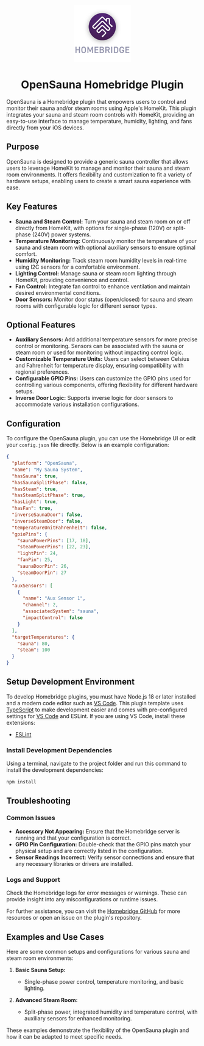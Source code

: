 <p align="center">
  <img src="https://github.com/homebridge/branding/raw/latest/logos/homebridge-wordmark-logo-vertical.png" width="150">
</p>

<span align="center">

# OpenSauna Homebridge Plugin

</span>

OpenSauna is a Homebridge plugin that empowers users to control and monitor their sauna and/or steam rooms using Apple's HomeKit. This plugin integrates your sauna and steam room controls with HomeKit, providing an easy-to-use interface to manage temperature, humidity, lighting, and fans directly from your iOS devices.

## Purpose

OpenSauna is designed to provide a generic sauna controller that allows users to leverage HomeKit to manage and monitor their sauna and steam room environments. It offers flexibility and customization to fit a variety of hardware setups, enabling users to create a smart sauna experience with ease.

## Key Features

- **Sauna and Steam Control:** Turn your sauna and steam room on or off directly from HomeKit, with options for single-phase (120V) or split-phase (240V) power systems.
- **Temperature Monitoring:** Continuously monitor the temperature of your sauna and steam room with optional auxiliary sensors to ensure optimal comfort.
- **Humidity Monitoring:** Track steam room humidity levels in real-time using I2C sensors for a comfortable environment.
- **Lighting Control:** Manage sauna or steam room lighting through HomeKit, providing convenience and control.
- **Fan Control:** Integrate fan control to enhance ventilation and maintain desired environmental conditions.
- **Door Sensors:** Monitor door status (open/closed) for sauna and steam rooms with configurable logic for different sensor types.

## Optional Features

- **Auxiliary Sensors:** Add additional temperature sensors for more precise control or monitoring. Sensors can be associated with the sauna or steam room or used for monitoring without impacting control logic.
- **Customizable Temperature Units:** Users can select between Celsius and Fahrenheit for temperature display, ensuring compatibility with regional preferences.
- **Configurable GPIO Pins:** Users can customize the GPIO pins used for controlling various components, offering flexibility for different hardware setups.
- **Inverse Door Logic:** Supports inverse logic for door sensors to accommodate various installation configurations.

## Configuration

To configure the OpenSauna plugin, you can use the Homebridge UI or edit your `config.json` file directly. Below is an example configuration:

```json
{
  "platform": "OpenSauna",
  "name": "My Sauna System",
  "hasSauna": true,
  "hasSaunaSplitPhase": false,
  "hasSteam": true,
  "hasSteamSplitPhase": true,
  "hasLight": true,
  "hasFan": true,
  "inverseSaunaDoor": false,
  "inverseSteamDoor": false,
  "temperatureUnitFahrenheit": false,
  "gpioPins": {
    "saunaPowerPins": [17, 18],
    "steamPowerPins": [22, 23],
    "lightPin": 24,
    "fanPin": 25,
    "saunaDoorPin": 26,
    "steamDoorPin": 27
  },
  "auxSensors": [
    {
      "name": "Aux Sensor 1",
      "channel": 2,
      "associatedSystem": "sauna",
      "impactControl": false
    }
  ],
  "targetTemperatures": {
    "sauna": 80,
    "steam": 100
  }
}
```

## Setup Development Environment

To develop Homebridge plugins, you must have Node.js 18 or later installed and a modern code editor such as [VS Code](https://code.visualstudio.com/). This plugin template uses [TypeScript](https://www.typescriptlang.org/) to make development easier and comes with pre-configured settings for [VS Code](https://code.visualstudio.com/) and ESLint. If you are using VS Code, install these extensions:

- [ESLint](https://marketplace.visualstudio.com/items?itemName=dbaeumer.vscode-eslint)

### Install Development Dependencies

Using a terminal, navigate to the project folder and run this command to install the development dependencies:

```shell
npm install
```

## Troubleshooting

### Common Issues

- **Accessory Not Appearing:** Ensure that the Homebridge server is running and that your configuration is correct.
- **GPIO Pin Configuration:** Double-check that the GPIO pins match your physical setup and are correctly listed in the configuration.
- **Sensor Readings Incorrect:** Verify sensor connections and ensure that any necessary libraries or drivers are installed.

### Logs and Support

Check the Homebridge logs for error messages or warnings. These can provide insight into any misconfigurations or runtime issues.

For further assistance, you can visit the [Homebridge GitHub](https://github.com/homebridge/homebridge) for more resources or open an issue on the plugin's repository.

## Examples and Use Cases

Here are some common setups and configurations for various sauna and steam room environments:

1. **Basic Sauna Setup:**
   - Single-phase power control, temperature monitoring, and basic lighting.
   
2. **Advanced Steam Room:**
   - Split-phase power, integrated humidity and temperature control, with auxiliary sensors for enhanced monitoring.

These examples demonstrate the flexibility of the OpenSauna plugin and how it can be adapted to meet specific needs.